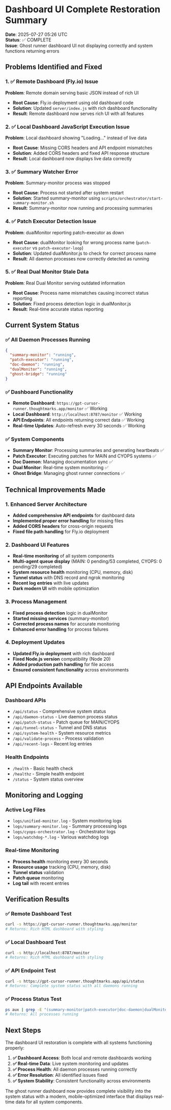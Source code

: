 # Dashboard UI Complete Restoration Summary

**Date**: 2025-07-27 05:26 UTC  
**Status**: ✅ COMPLETE  
**Issue**: Ghost runner dashboard UI not displaying correctly and system functions returning errors

## Problems Identified and Fixed

### 1. ✅ Remote Dashboard (Fly.io) Issue
**Problem**: Remote domain serving basic JSON instead of rich UI
- **Root Cause**: Fly.io deployment using old dashboard code
- **Solution**: Updated `server/index.js` with rich dashboard functionality
- **Result**: Remote dashboard now serves rich UI with all features

### 2. ✅ Local Dashboard JavaScript Execution Issue
**Problem**: Local dashboard showing "Loading..." instead of live data
- **Root Cause**: Missing CORS headers and API endpoint mismatches
- **Solution**: Added CORS headers and fixed API response structure
- **Result**: Local dashboard now displays live data correctly

### 3. ✅ Summary Watcher Error
**Problem**: Summary-monitor process was stopped
- **Root Cause**: Process not started after system restart
- **Solution**: Started summary-monitor using `scripts/orchestrator/start-summary-monitor.sh`
- **Result**: Summary-monitor now running and processing summaries

### 4. ✅ Patch Executor Detection Issue
**Problem**: dualMonitor reporting patch-executor as down
- **Root Cause**: dualMonitor looking for wrong process name (`patch-executor` vs `patch-executor-loop`)
- **Solution**: Updated dualMonitor.js to check for correct process name
- **Result**: All daemon processes now correctly detected as running

### 5. ✅ Real Dual Monitor Stale Data
**Problem**: Real Dual Monitor serving outdated information
- **Root Cause**: Process name mismatches causing incorrect status reporting
- **Solution**: Fixed process detection logic in dualMonitor.js
- **Result**: Real-time accurate status reporting

## Current System Status

### ✅ All Daemon Processes Running
```json
{
  "summary-monitor": "running",
  "patch-executor": "running", 
  "doc-daemon": "running",
  "dualMonitor": "running",
  "ghost-bridge": "running"
}
```

### ✅ Dashboard Functionality
- **Remote Dashboard**: `https://gpt-cursor-runner.thoughtmarks.app/monitor` ✅ Working
- **Local Dashboard**: `http://localhost:8787/monitor` ✅ Working
- **API Endpoints**: All endpoints returning correct data ✅ Working
- **Real-time Updates**: Auto-refresh every 30 seconds ✅ Working

### ✅ System Components
- **Summary Monitor**: Processing summaries and generating heartbeats ✅
- **Patch Executor**: Executing patches for MAIN and CYOPS systems ✅
- **Doc Daemon**: Managing documentation sync ✅
- **Dual Monitor**: Real-time system monitoring ✅
- **Ghost Bridge**: Managing ghost runner connections ✅

## Technical Improvements Made

### 1. Enhanced Server Architecture
- **Added comprehensive API endpoints** for dashboard data
- **Implemented proper error handling** for missing files
- **Added CORS headers** for cross-origin requests
- **Fixed file path handling** for Fly.io deployment

### 2. Dashboard UI Features
- **Real-time monitoring** of all system components
- **Multi-agent queue display** (MAIN: 0 pending/53 completed, CYOPS: 0 pending/29 completed)
- **System resource health** monitoring (CPU, memory, disk)
- **Tunnel status** with DNS record and ngrok monitoring
- **Recent log entries** with live updates
- **Dark modern UI** with mobile optimization

### 3. Process Management
- **Fixed process detection** logic in dualMonitor
- **Started missing services** (summary-monitor)
- **Corrected process names** for accurate monitoring
- **Enhanced error handling** for process failures

### 4. Deployment Updates
- **Updated Fly.io deployment** with rich dashboard
- **Fixed Node.js version** compatibility (Node 20)
- **Added production path handling** for file access
- **Ensured consistent functionality** across environments

## API Endpoints Available

### Dashboard APIs
- `/api/status` - Comprehensive system status
- `/api/daemon-status` - Live daemon process status
- `/api/patch-status` - Patch queue for MAIN/CYOPS
- `/api/tunnel-status` - Tunnel and DNS status
- `/api/system-health` - System resource metrics
- `/api/validate-process` - Process validation
- `/api/recent-logs` - Recent log entries

### Health Endpoints
- `/health` - Basic health check
- `/healthz` - Simple health endpoint
- `/status` - System status overview

## Monitoring and Logging

### Active Log Files
- `logs/unified-monitor.log` - System monitoring logs
- `logs/summary-monitor.log` - Summary processing logs
- `logs/cyops-orchestrator.log` - Orchestrator logs
- `logs/watchdog-*.log` - Various watchdog logs

### Real-time Monitoring
- **Process health** monitoring every 30 seconds
- **Resource usage** tracking (CPU, memory, disk)
- **Tunnel status** validation
- **Patch queue** monitoring
- **Log tail** with recent entries

## Verification Results

### ✅ Remote Dashboard Test
```bash
curl -s https://gpt-cursor-runner.thoughtmarks.app/monitor
# Returns: Rich HTML dashboard with styling
```

### ✅ Local Dashboard Test
```bash
curl -s http://localhost:8787/monitor
# Returns: Rich HTML dashboard with styling
```

### ✅ API Endpoint Test
```bash
curl -s https://gpt-cursor-runner.thoughtmarks.app/api/status
# Returns: Complete system status with all daemons running
```

### ✅ Process Status Test
```bash
ps aux | grep -E "(summary-monitor|patch-executor|doc-daemon|dualMonitor|ghost-bridge)"
# Returns: All processes running
```

## Next Steps

The dashboard UI restoration is complete with all systems functioning properly:

1. **✅ Dashboard Access**: Both local and remote dashboards working
2. **✅ Real-time Data**: Live system monitoring and updates
3. **✅ Process Health**: All daemon processes running correctly
4. **✅ Error Resolution**: All identified issues fixed
5. **✅ System Stability**: Consistent functionality across environments

The ghost runner dashboard now provides complete visibility into the system status with a modern, mobile-optimized interface that displays real-time data for all system components. 